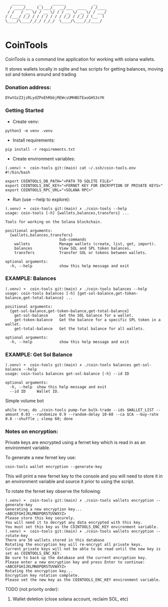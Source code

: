 ```
   ______      _     ______            __    
  / ____/___  (_)___/_  __/___  ____  / /____
 / /   / __ \/ / __ \/ / / __ \/ __ \/ / ___/
/ /___/ /_/ / / / / / / / /_/ / /_/ / (__  ) 
\____/\____/_/_/ /_/_/  \____/\____/_/____/  
                                             
```

# CoinTools
CoinTools is a command line application for working with solana wallets.  

It stores wallets locally in sqlite and has scripts for getting balances, moving sol and tokens around and trading

### Donation address:
```
DYwtGzZ3jzRLydZPoEhRbbjREWcsUMHBGTEaoGHS3sYK
```

### Getting Started

* Create venv:
```
python3 -m venv .venv
```

* Install requirements:
```
pip install -r requirements.txt
```

* Create environment variables:
```
(.venv) ➜  coin-tools git:(main) cat ~/.ssh/coin-tools.env
#!/bin/bash

export COINTOOLS_DB_PATH="<PATH TO SQLITE FILE>"
export COINTOOLS_ENC_KEY="<FERNET KEY FOR ENCRYPTION OF PRIVATE KEYS>"
export COINTOOLS_RPC_URL="<SOLANA RPC>"
```

* Run (use --help to explore):
```
(.venv) ➜  coin-tools git:(main) ✗ ./coin-tools --help
usage: coin-tools [-h] {wallets,balances,transfers} ...

Tools for working on the Solana blockchain.

positional arguments:
  {wallets,balances,transfers}
                        Sub-commands
    wallets             Manage wallets (create, list, get, import).
    balances            View SOL and SPL token balances.
    transfers           Transfer SOL or tokens between wallets.

optional arguments:
  -h, --help            show this help message and exit
```

### EXAMPLE: Balances
```
(.venv) ➜  coin-tools git:(main) ✗ ./coin-tools balances --help
usage: coin-tools balances [-h] {get-sol-balance,get-token-balance,get-total-balance} ...

positional arguments:
  {get-sol-balance,get-token-balance,get-total-balance}
    get-sol-balance     Get the SOL balance for a wallet.
    get-token-balance   Get the balance for a specific SPL token in a wallet.
    get-total-balance   Get the total balance for all wallets.

optional arguments:
  -h, --help            show this help message and exit
```

### EXAMPLE: Get Sol Balance
```
(.venv) ➜  coin-tools git:(main) ✗ ./coin-tools balances get-sol-balance --help
usage: coin-tools balances get-sol-balance [-h] --id ID

optional arguments:
  -h, --help  show this help message and exit
  --id ID     Wallet ID.
```

Simple volume bot
```
while true; do ./coin-tools pump-fun bulk-trade --ids $WALLET_LIST --amount 0.03 --randomize 0.9 --random-delay 10-60 --ca $CA --buy-rate 0.8 --shuffle ; sleep 60; done
```

### Notes on encryption:
Private keys are encrypted using a fernet key which is read in as an environment variable.

To generate a new fernet key use:
```
coin-tools wallet encryption --generate-key
```
This will print a new fernet key to the console and you will need to store it in an environment variable and source it prior to using the script.

To rotate the fernet key observe the following:
```
(.venv) ➜  coin-tools git:(main) ✗ ./coin-tools wallets encryption --generate-key
Generating a new encryption key...
<ABCEFGHIJKLMNOPQRSTUVWXYZ>
Please store this key securely.
You will need it to decrypt any data encrypted with this key.
You must set this key as the COINTOOLS_ENC_KEY environment variable.
(.venv) ➜  coin-tools git:(main) ✗ ./coin-tools wallets encryption --rotate-key
There are 50 wallets stored in this database
Rotating the encryption key will re-encrypt all private keys.
Current private keys will not be able to be read until the new key is set as COINTOOLS_ENC_KEY.
Be sure to back up the database and the current encryption key.
Please enter a new encryption key and press Enter to continue: <ABCEFGHIJKLMNOPQRSTUVWXYZ>
Rotating the encryption key...
Encryption key rotation complete.
Please set the new key as the COINTOOLS_ENC_KEY environment variable.
```

TODO (not priority order):
1. Wallet deletion (close solana account, reclaim SOL, etc)